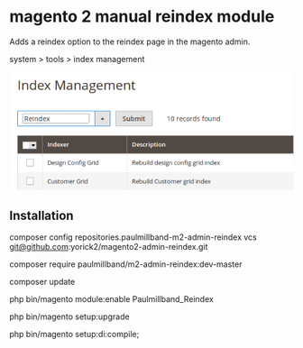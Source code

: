 # magento 2 manual reindex module
Adds a reindex option to the reindex page in the magento admin.

system > tools > index management

![](index_page_screenshot.png)

## Installation
composer config repositories.paulmillband-m2-admin-reindex vcs git@github.com:yorick2/magento2-admin-reindex.git

composer require paulmillband/m2-admin-reindex:dev-master

composer update

php bin/magento module:enable Paulmillband_Reindex

php bin/magento setup:upgrade

php bin/magento setup:di:compile;

